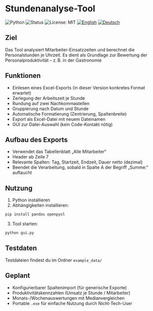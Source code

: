 # Stundenanalyse-Tool
![Python](https://img.shields.io/badge/python-3.10%2B-blue)
![Status](https://img.shields.io/badge/status-POC-orange)
![License: MIT](https://img.shields.io/badge/License-MIT-green.svg)
[![English](https://img.shields.io/badge/README-English-informational?style=flat-square)](README_en.md)
[![Deutsch](https://img.shields.io/badge/README-Deutsch-informational?style=flat-square)](README.md)

## Ziel

Das Tool analysiert Mitarbeiter-Einsatzzeiten und berechnet die Personalstunden je Uhrzeit. Es dient als Grundlage zur Bewertung der Personalproduktivität – z. B. in der Gastronomie

## Funktionen

- Einlesen eines Excel-Exports (in dieser Version konkretes Format erwartet)
- Zerlegung der Arbeitszeit je Stunde
- Rundung auf zwei Nachkommastellen
- Gruppierung nach Datum und Stunde
- Automatische Formatierung (Zentrierung, Spaltenbreite)
- Export als Excel-Datei mit neuem Dateinamen
- GUI zur Datei-Auswahl (kein Code-Kontakt nötig)

## Aufbau des Exports

- Verwendet das Tabellenblatt „Alle Mitarbeiter“
- Header ab Zeile 7
- Relevante Spalten: Tag, Startzeit, Endzeit, Dauer netto (dezimal)
- Beendet die Verarbeitung, sobald in Spalte A der Begriff „Summe:“ auftaucht

## Nutzung

1. Python installieren
2. Abhängigkeiten installieren:

```bash
pip install pandas openpyxl
```

3. Tool starten:

```bash
python gui.py
```

## Testdaten

Testdateien findest du im Ordner `example_data/`

## Geplant

- Konfigurierbarer Spaltenimport (für generische Exporte)
- Produktivitätskennzahlen (Umsatz je Stunde / Mitarbeiter)
- Monats-/Wochenauswertungen mit Medianvergleichen
- Portable `.exe` für einfache Nutzung durch Nicht-Tech-User


